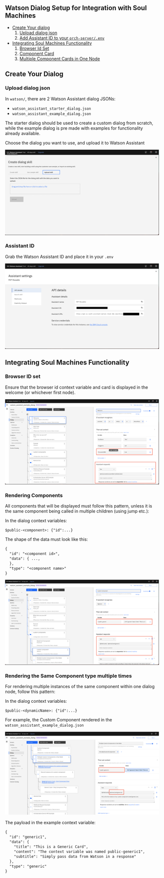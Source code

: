 ## Watson Dialog Setup for Integration with Soul Machines

- [Create Your dialog](#create-your-dialog)
  1. [Upload dialog json](#upload-dialog-json)
  2. [Add Assistant ID to your `orch-server/.env`](#assistant-id)
- [Integrating Soul Machines Functionality](#integrating-soul-machines-functionality)
  1. [Browser Id Set](#browser-id-set)
  2. [Component Card](#rendering-components)
  3. [Multiple Component Cards in One Node](#rendering-the-same-component-type-multiple-times)

## Create Your Dialog

### Upload dialog json

In `watson/`, there are 2 Watson Assistant dialog JSONs:

- `watson_assistant_starter_dialog.json`
- `watson_assistant_example_dialog.json`

The starter dialog should be used to create a custom dialog from scratch, while the example dialog is pre made with examples for functionality already available.

Choose the dialog you want to use, and upload it to Watson Assistant

<!-- Upload dialog image goes here -->

![upload](./imgs/dialogUploadSkill.png)

### Assistant ID

Grab the Watson Assistant ID and place it in your `.env`

![assistantId](./imgs/dialogAssistantId.png)


## Integrating Soul Machines Functionality

### Browser ID set

Ensure that the browser id context variable and card is displayed in the welcome (or whichever first node).

![browserIdSet](./imgs/browserIdSet.png)

### Rendering Components

All components that will be displayed must follow this pattern, unless it is the same component being called in multiple children (using jump etc.):

In the dialog context variables:

```
$public-<component>: {"id":...}
```

The shape of the data must look like this:

```
{
  "id": "<component id>",
  "data": { ...,
  },
  "type": "<component name>"
}

```

![customComponent](./imgs/customComponent.png)

### Rendering the Same Component type multiple times

For rendering multiple instances of the same component within one dialog node, follow this pattern:

In the dialog context variables:

```
$public-<dynamicName>: {"id":...}
```

For example, the Custom Component rendered in the `watson_assistant_example_dialog.json`

![multipleComponents](./imgs/multipleCustomComponents.png)

The payload in the example context variable:

```
{
  "id": "generic1",
  "data": {
    "title": "This is a Generic Card",
    "content": "The context variable was named public-generic1",
    "subtitle": "Simply pass data from Watson in a response"
  },
  "type": "generic"
}
```

